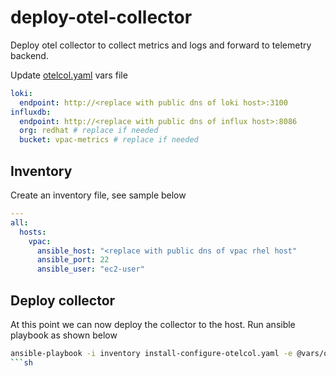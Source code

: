# deploy-otel-collector
Deploy otel collector to collect metrics and logs and forward to telemetry backend.

Update [otelcol.yaml](../../ansible/vars/otelcol.yaml) vars file 

```yaml
loki:
  endpoint: http://<replace with public dns of loki host>:3100
influxdb:
  endpoint: http://<replace with public dns of influx host>:8086
  org: redhat # replace if needed
  bucket: vpac-metrics # replace if needed
```

## Inventory
Create an inventory file, see sample below

```yaml
---
all:
  hosts:
    vpac:
      ansible_host: "<replace with public dns of vpac rhel host"
      ansible_port: 22
      ansible_user: "ec2-user"
```

## Deploy collector
At this point we can now deploy the collector to the host. Run ansible playbook as shown below

```sh
ansible-playbook -i inventory install-configure-otelcol.yaml -e @vars/otelcol.yaml
```sh

